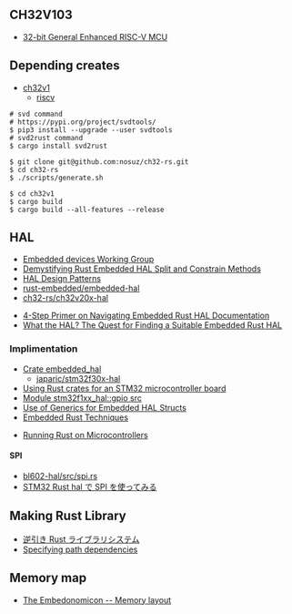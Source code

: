 ## CH32V103

- [32-bit General Enhanced RISC-V MCU](https://github.com/openwch/ch32v103)

## Depending creates

- [ch32v1](https://crates.io/crates/ch32v1)
  - [riscv](https://crates.io/crates/riscv)

```
# svd command
# https://pypi.org/project/svdtools/
$ pip3 install --upgrade --user svdtools
# svd2rust command
$ cargo install svd2rust

$ git clone git@github.com:nosuz/ch32-rs.git
$ cd ch32-rs
$ ./scripts/generate.sh

$ cd ch32v1
$ cargo build
$ cargo build --all-features --release
```

## HAL

- [Embedded devices Working Group](https://github.com/rust-embedded/wg)
- [Demystifying Rust Embedded HAL Split and Constrain Methods](https://dev.to/apollolabsbin/demystifying-rust-embedded-hal-split-and-constrain-methods-591e)
- [HAL Design Patterns](https://doc.rust-lang.org/beta/embedded-book/design-patterns/hal/index.html)
- [rust-embedded/embedded-hal](https://github.com/rust-embedded/embedded-hal)
- [ch32-rs/ch32v20x-hal](https://github.com/ch32-rs/ch32v20x-hal)

* [4-Step Primer on Navigating Embedded Rust HAL Documentation](https://dev.to/apollolabsbin/4-step-primer-on-navigating-embedded-rust-hal-documentation-2d2m)
* [What the HAL? The Quest for Finding a Suitable Embedded Rust HAL](https://dev.to/apollolabsbin/what-the-hal-the-quest-for-finding-a-suitable-embedded-rust-hal-2i02)

### Implimentation

- [Crate embedded_hal](https://docs.rs/embedded-hal/latest/embedded_hal/)
  - [japaric/stm32f30x-hal](https://github.com/japaric/stm32f30x-hal)
- [Using Rust crates for an STM32 microcontroller board](https://stackoverflow.com/questions/67654351/using-rust-crates-for-an-stm32-microcontroller-board)
- [Module stm32f1xx_hal::gpio src](https://docs.rs/stm32f1xx-hal/0.6.1/src/stm32f1xx_hal/gpio.rs.html)
- [Use of Generics for Embedded HAL Structs](https://stackoverflow.com/questions/71653128/use-of-generics-for-embedded-hal-structs)
- [Embedded Rust Techniques](https://tomoyuki-nakabayashi.github.io/embedded-rust-techniques/01-introduction/introduction.html)

* [Running Rust on Microcontrollers](https://blog.mbedded.ninja/programming/languages/rust/running-rust-on-microcontrollers/)

#### SPI

- [bl602-hal/src/spi.rs](https://github.com/sipeed/bl602-hal/blob/main/src/spi.rs)
- [STM32 Rust hal で SPI を使ってみる](https://moons.link/post-1901/)

## Making Rust Library

- [逆引き Rust ライブラリシステム](https://qiita.com/nirasan/items/8804046c43ba07ee8fde)
- [Specifying path dependencies](https://doc.rust-lang.org/cargo/reference/specifying-dependencies.html)

## Memory map

- [The Embedonomicon -- Memory layout](https://docs.rust-embedded.org/embedonomicon/memory-layout.html)
